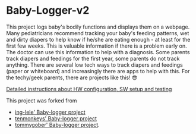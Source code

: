 # Baby-Logger-v2
This project logs baby's bodily functions and displays them on a webpage.
Many pediatricians recommend tracking your baby's feeding patterns, wet and dirty diapers to help know if he/she are eating enough - at least for the first few weeks. This is valuable information if there is a problem early on. The doctor can use this information to help with a diagnosis. Some parents track diapers and feedings for the first year, some parents do not track anything. There are several low tech ways to track diapers and feedings (paper or whiteboard) and increasingly there are apps to help with this. 
For the techy/geek parents, there are projects like this! :sunglasses:

[Detailed instructions about HW configuration, SW setup and testing](https://inglele.wordpress.com/2022/09/28/baby-logger/)


This project was forked from
* [ing-lele' Baby-logger project](https://github.com/inglele/Baby-logger)
* [tenmonkeys' Baby-logger project](https://github.com/tenmonkeys/Baby-logger)
* [tommygober' Baby-logger project](https://github.com/tommygober/Baby-logger).
